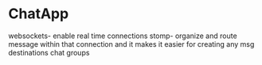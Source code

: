 # ChatApp


websockets- enable real time connections
stomp- organize and route message within that connection and it makes it easier for creating any msg destinations chat groups
